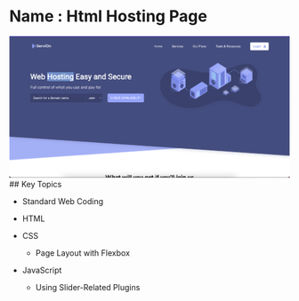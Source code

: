 # Name : Html Hosting Page 

<img src="/image/page.png">
## Key Topics

* Standard Web Coding
  
* HTML
  
* CSS
  * Page Layout with Flexbox
 
* JavaScript
  * Using Slider-Related Plugins
